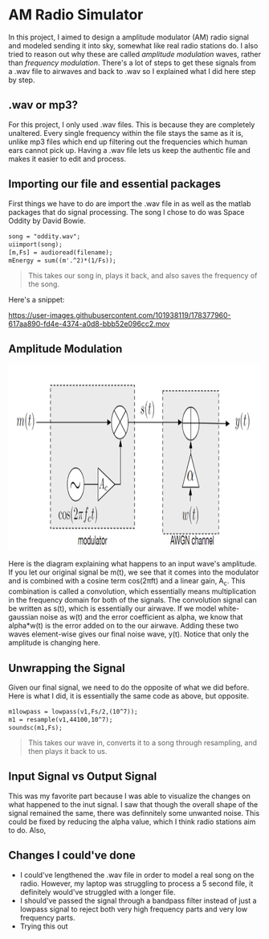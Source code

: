 # AM Radio Simulator
In this project, I aimed to design a amplitude modulator (AM) radio signal and modeled sending it into sky, somewhat like real radio stations do. I also tried to reason out why these are called _amplitude modulation_ waves, rather than _frequency modulation_. There's a lot of steps to get these signals from a .wav file to airwaves and back to .wav so I explained what I did here step by step. 


## .wav or mp3? 
For this project, I only used .wav files. This is because they are completely unaltered. Every single frequency within the file stays the same as it is, unlike mp3 files which end up filtering out the frequencies which human ears cannot pick up. Having a .wav file lets us keep the authentic file and makes it easier to edit and process. 


## Importing our file and essential packages 
First things we have to do are import the .wav file in as well as the matlab packages that do signal processing. The song I chose to do was Space Oddity by David Bowie. 

```
song = "oddity.wav";
uiimport(song);
[m,Fs] = audioread(filename);
mEnergy = sum((m'.^2)*(1/Fs));
```
> This takes our song in, plays it back, and also saves the frequency of the song. 

Here's a snippet:

https://user-images.githubusercontent.com/101938119/178377960-617aa890-fd4e-4374-a0d8-bbb52e096cc2.mov

## Amplitude Modulation
<p align="center">
  <img 
    width="950"
    height="372"
    src="https://github.com/akhilvreddy/AM-Radio-Simulator/blob/main/Images/image1.png"
  >
</p>

Here is the diagram explaining what happens to an input wave's amplitude. If you let our original signal be m(t), we see that it comes into the modulator and is combined with a cosine term cos(2πft) and a linear gain, A<sub>c</sub>. This combination is called a convolution, which essentially means multiplication in the frequency domain for both of the signals. The convolution signal can be written as s(t), which is essentially our airwave. If we model white-gaussian noise as w(t) and the error coefficient as alpha, we know that alpha*w(t) is the error added on to the our airwave. Adding these two waves element-wise gives our final noise wave, y(t).
Notice that only the amplitude is changing here. 


## Unwrapping the Signal
Given our final signal, we need to do the opposite of what we did before. Here is what I did, it is essentially the same code as above, but opposite. 
```
m1lowpass = lowpass(v1,Fs/2,(10^7)); 
m1 = resample(v1,44100,10^7); 
soundsc(m1,Fs);
```
> This takes our wave in, converts it to a song through resampling, and then plays it back to us.  


## Input Signal vs Output Signal 
This was my favorite part because I was able to visualize the changes on what happened to the inut signal. I saw that though the overall shape of the signal remained the same, there was definnitely some unwanted noise. This could be fixed by reducing the alpha value, which I think radio stations aim to do. Also, 




## Changes I could've done 

- I could've lengthened the .wav file in order to model a real song on the radio. However, my laptop was struggling to process a 5 second file, it definitely would've struggled with a longer file.  
- I should've passed the signal through a bandpass filter instead of just a lowpass signal to reject both very high frequency parts and very low frequency parts. 
- Trying this out


